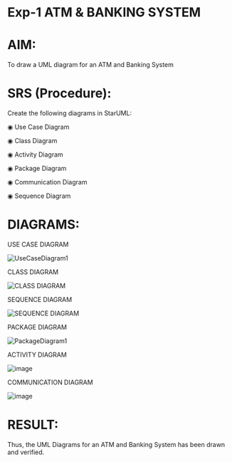 # Exp-1 ATM & BANKING SYSTEM
# AIM:
To draw a UML diagram for an ATM and Banking System
# SRS (Procedure):
Create the following diagrams in StarUML:

◉ Use Case Diagram

◉ Class Diagram

◉ Activity Diagram

◉ Package Diagram

◉ Communication Diagram

◉ Sequence Diagram
# DIAGRAMS:
USE CASE DIAGRAM

![UseCaseDiagram1](https://github.com/user-attachments/assets/d4657fa4-eb2d-44c2-8b5b-d741960c2862)

CLASS DIAGRAM

![CLASS DIAGRAM](https://github.com/user-attachments/assets/0bf0008d-aa94-4677-8d82-d384cb097077)

SEQUENCE DIAGRAM

![SEQUENCE DIAGRAM](https://github.com/user-attachments/assets/a1e7cee8-ebe3-4547-a1f1-2bc48b61eb14)

PACKAGE DIAGRAM

![PackageDiagram1](https://github.com/user-attachments/assets/bfb6262f-3380-4e64-b5c5-be2ef5cb1589)

ACTIVITY DIAGRAM

![image](https://github.com/user-attachments/assets/0da51e81-d94e-450a-87fc-842b19023e06)

COMMUNICATION DIAGRAM

![image](https://github.com/user-attachments/assets/c9fcfa61-f069-4a44-9ea5-ebef0030c4bd)

# RESULT:
Thus, the UML Diagrams for an ATM and Banking System has been drawn and verified.
